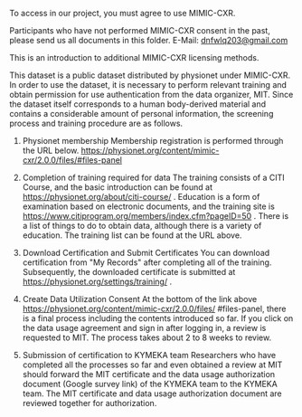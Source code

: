 To access in our project, you must agree to use MIMIC-CXR.

Participants who have not performed MIMIC-CXR consent in the past, please send us all documents in this folder.
E-Mail: dnfwlq203@gmail.com


This is an introduction to additional MIMIC-CXR licensing methods.

This dataset is a public dataset distributed by physionet under MIMIC-CXR. In order to use the dataset, it is necessary to perform relevant training and obtain permission for use authentication from the data organizer, MIT. Since the dataset itself corresponds to a human body-derived material and contains a considerable amount of personal information, the screening process and training procedure are as follows.

1. Physionet membership
Membership registration is performed through the URL below.
https://physionet.org/content/mimic-cxr/2.0.0/files/#files-panel

2. Completion of training required for data
The training consists of a CITI Course, and the basic introduction can be found at https://physionet.org/about/citi-course/ . Education is a form of examination based on electronic documents, and the training site is https://www.citiprogram.org/members/index.cfm?pageID=50 . There is a list of things to do to obtain data, although there is a variety of education. The training list can be found at the URL above.
  
3. Download Certification and Submit Certificates
You can download certification from "My Records" after completing all of the training. Subsequently, the downloaded certificate is submitted at https://physionet.org/settings/training/ .
    
4. Create Data Utilization Consent
At the bottom of the link above https://physionet.org/content/mimic-cxr/2.0.0/files/ #files-panel, there is a final process including the contents introduced so far. If you click on the data usage agreement and sign in after logging in, a review is requested to MIT. The process takes about 2 to 8 weeks to review.

5. Submission of certification to KYMEKA team
Researchers who have completed all the processes so far and even obtained a review at MIT should forward the MIT certificate and the data usage authorization document (Google survey link) of the KYMEKA team to the KYMEKA team. The MIT certificate and data usage authorization document are reviewed together for authorization.
